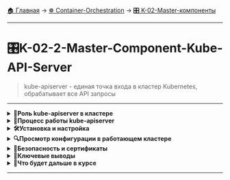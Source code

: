 [🏠 Главная](../../README.md) → [☸️ Container-Orchestration](../../README.md#-container-orchestration) → [🎛️ K-02-Master-компоненты](../../README.md#-k-02-master-компоненты)

---

# 🎛️K-02-2-Master-Component-Kube-API-Server
>kube-apiserver - единая точка входа в кластер Kubernetes, обрабатывает все API запросы

---

<details>
<summary><b>🎯Роль kube-apiserver в кластере</b></summary>

---

## Центральное связующее звено

**kube-apiserver** - это основной компонент управления, который:
- ✅ **Единственный компонент**, взаимодействующий напрямую с ETCD
- ✅ **Координирует** все операции в кластере
- ✅ **Аутентифицирует** и **валидирует** все запросы
- ✅ **Обеспечивает** согласованность данных

## Высокая доступность

```
# Не единая точка отказа!
# Можно запускать несколько экземпляров kube-apiserver
kube-apiserver --etcd-servers=https://etcd1:2379,https://etcd2:2379
kube-apiserver --etcd-servers=https://etcd1:2379,https://etcd2:2379
```

---

</details>

<details>
<summary><b>🔄Процесс работы kube-apiserver</b></summary>

---

## Последовательность обработки запроса

### 1. Аутентификация и валидация
```
kubectl get pods → kube-apiserver
                   ↓
           Аутентификация пользователя
                   ↓
           Валидация запроса
```

### 2. Работа с данными
```
           Извлечение данных из ETCD
                   ↓
           Ответ пользователю
```

## Пример создания Pod через прямой API-вызов

### Шаг 1: Создание запроса
```
POST /api/v1/namespaces/default/pods
{
  "metadata": {
    "name": "my-pod"
  },
  "spec": {
    "containers": [{
      "name": "nginx",
      "image": "nginx:latest"
    }]
  }
}
```

### Шаг 2: Запись в ETCD
```
kube-apiserver → ETCD: "Pod создан, нода не назначена"
```

### Шаг 3: Scheduler вмешивается
```
Scheduler видит Pod без ноды
         ↓
Выбирает подходящую ноду
         ↓
kube-apiserver → ETCD: "Pod назначен на node-1"
```

### Шаг 4: Kubelet исполняет
```
kube-apiserver → kubelet: "Запусти Pod на node-1"
         ↓
kubelet → Container Runtime: "Запусти контейнер"
         ↓
kubelet → kube-apiserver: "Pod запущен"
         ↓
kube-apiserver → ETCD: "Pod running"
```

---

</details>

<details>
<summary><b>🛠️Установка и настройка</b></summary>

---

## Скачивание и установка

```
# Скачать бинарник kube-apiserver
wget https://github.com/kubernetes/kubernetes/releases/download/v1.28.0/kubernetes-server-linux-amd64.tar.gz

# Распаковать и установить
tar -xzf kubernetes-server-linux-amd64.tar.gz
cd kubernetes/server/bin
cp kube-apiserver /usr/local/bin/
```

## Ключевые параметры запуска

```
kube-apiserver \
  --etcd-servers=https://etcd1:2379,https://etcd2:2379 \
  --tls-cert-file=/path/to/cert.crt \
  --tls-private-key-file=/path/to/cert.key \
  --client-ca-file=/path/to/ca.crt \
  --authorization-mode=RBAC \
  --secure-port=6443
```

## Важные опции конфигурации

| Параметр | Назначение |
|----------|------------|
| `--etcd-servers` | Адреса серверов ETCD |
| `--tls-cert-file` | SSL сертификат |
| `--tls-private-key-file` | Приватный ключ |
| `--client-ca-file` | CA для аутентификации клиентов |
| `--authorization-mode` | Режим авторизации (RBAC) |
| `--secure-port` | Порт для HTTPS |

---

</details>

<details>
<summary><b>🔍Просмотр конфигурации в работающем кластере</b></summary>

---

## Для кластеров, созданных через kubeadm

```
# kube-apiserver работает как Pod
kubectl get pods -n kube-system | grep apiserver

# Посмотреть манифест Pod
cat /etc/kubernetes/manifests/kube-apiserver.yaml

# Или через kubectl
kubectl get pod kube-apiserver-node1 -n kube-system -o yaml
```

## Для ручной установки

```
# Посмотреть systemd service
cat /etc/systemd/system/kube-apiserver.service

# Или посмотреть запущенный процесс
ps aux | grep kube-apiserver

# Фильтрация по процессу
ps -ef | grep kube-apiserver | grep -v grep
```

## Расположение файлов конфигурации

```
# kubeadm кластер
/etc/kubernetes/manifests/kube-apiserver.yaml
/etc/kubernetes/pki/               # Сертификаты

# Ручная установка  
/etc/systemd/system/kube-apiserver.service
/etc/kubernetes/apiserver.conf     # Конфигурационный файл
```

---

</details>

<details>
<summary><b>🔐Безопасность и сертификаты</b></summary>

---

## Почему так много сертификатов?

**Компоненты Kubernetes изначально не доверяют друг другу:**
- ✅ **Взаимная аутентификация** между компонентами
- ✅ **Шифрование** сетевой коммуникации
- ✅ **Защита** от несанкционированного доступа

## Основные сертификаты

```
--tls-cert-file=/etc/kubernetes/pki/apiserver.crt
--tls-private-key-file=/etc/kubernetes/pki/apiserver.key
--client-ca-file=/etc/kubernetes/pki/ca.crt
--etcd-cafile=/etc/kubernetes/pki/etcd/ca.crt
--etcd-certfile=/etc/kubernetes/pki/apiserver-etcd-client.crt
--etcd-keyfile=/etc/kubernetes/pki/apiserver-etcd-client.key
```

> 💡 **Примечание:** Подробнее о TLS/SSL и сертификатах будем говорить в разделе безопасности.

---

</details>

<details>
<summary><b>🎯Ключевые выводы</b></summary>

---

## Основные функции kube-apiserver

1. **📌 Единственный интерфейс** к ETCD
2. **📌 Центральный координатор** всех операций
3. **📌 Аутентификация и авторизация** всех запросов
4. **📌 Валидация** конфигураций ресурсов
5. **📌 Масштабируемость** - поддержка нескольких экземпляров

## Архитектурные принципы

```
Все компоненты → kube-apiserver → ETCD
       ↓                ↓           ↓
   kubelet       scheduler    controller
   kube-proxy    etcd         cloud-controller
```

> 🚀 **Дальше:** Рассмотрим другие компоненты control plane - scheduler и controller-manager.

---

</details>

<details>
<summary><b>🔮Что будет дальше в курсе</b></summary>

---

## Темы для углубленного изучения

### Высокая доступность
- Настройка нескольких kube-apiserver
- Балансировка нагрузки между API-серверами
- Восстановление после сбоев

### Безопасность
- Детальное изучение TLS/SSL сертификатов
- RBAC и политики доступа
- Network policies

### Оптимизация
- Настройка rate limiting
- Кэширование запросов
- Мониторинг производительности

---

</details>

---
